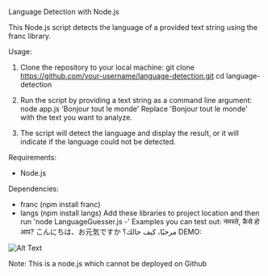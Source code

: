 Language Detection with Node.js

This Node.js script detects the language of a provided text string using the franc library.

Usage:

1. Clone the repository to your local machine:
   git clone https://github.com/your-username/language-detection.git
   cd language-detection

2. Run the script by providing a text string as a command line argument:
   node app.js 'Bonjour tout le monde'
   Replace 'Bonjour tout le monde' with the text you want to analyze.

3. The script will detect the language and display the result, or it will indicate if the language could not be detected.

Requirements:

- Node.js

Dependencies:

- franc (npm install franc)
- langs (npm install langs)
Add these libraries to project location and then run 'node LanguageGuesser.js -'<enter a language here>
Examples you can test out:
नमस्ते, कैसे हो आप?
こんにちは、お元気ですか
                                                                                                                                                                                                                                                                    مرحبًا، كيف حالك؟
DEMO:


![Alt Text](url_to_your_image)


Note: This is a node.js which cannot be deployed on Github
